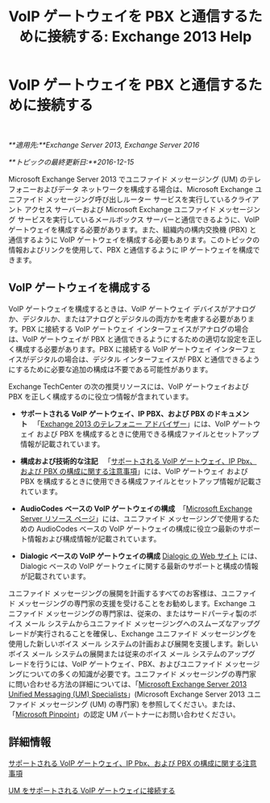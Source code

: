﻿---
title: 'VoIP ゲートウェイを PBX と通信するために接続する: Exchange 2013 Help'
TOCTitle: VoIP ゲートウェイを PBX と通信するために接続する
ms:assetid: 76bcdc54-3ec2-408a-bdbe-37826580dd62
ms:mtpsurl: https://technet.microsoft.com/ja-jp/library/Aa998872(v=EXCHG.150)
ms:contentKeyID: 50555815
ms.date: 04/24/2018
mtps_version: v=EXCHG.150
ms.translationtype: HT
---

# VoIP ゲートウェイを PBX と通信するために接続する

 

_**適用先:**Exchange Server 2013, Exchange Server 2016_

_**トピックの最終更新日:**2016-12-15_

Microsoft Exchange Server 2013 でユニファイド メッセージング (UM) のテレフォニーおよびデータ ネットワークを構成する場合は、Microsoft Exchange ユニファイド メッセージング呼び出しルーター サービスを実行しているクライアント アクセス サーバーおよび Microsoft Exchange ユニファイド メッセージング サービスを実行しているメールボックス サーバーと通信できるように、VoIP ゲートウェイを構成する必要があります。また、組織内の構内交換機 (PBX) と通信するように VoIP ゲートウェイを構成する必要もあります。このトピックの情報およびリンクを使用して、PBX と通信するように IP ゲートウェイを構成できます。

## VoIP ゲートウェイを構成する

VoIP ゲートウェイを構成するときは、VoIP ゲートウェイ デバイスがアナログか、デジタルか、またはアナログとデジタルの両方かを考慮する必要があります。PBX に接続する VoIP ゲートウェイ インターフェイスがアナログの場合は、VoIP ゲートウェイが PBX と通信できるようにするための適切な設定を正しく構成する必要があります。PBX に接続する VoIP ゲートウェイ インターフェイスがデジタルの場合は、デジタル インターフェイスが PBX と通信できるようにするために必要な追加の構成は不要である可能性があります。

Exchange TechCenter の次の推奨リソースには、VoIP ゲートウェイおよび PBX を正しく構成するのに役立つ情報が含まれています。

  - **サポートされる VoIP ゲートウェイ、IP PBX、および PBX のドキュメント**   「[Exchange 2013 のテレフォニー アドバイザー](telephony-advisor-for-exchange-2013-exchange-2013-help.md)」には、VoIP ゲートウェイ および PBX を構成するときに使用できる構成ファイルとセットアップ情報が記載されています。

  - **構成および技術的な注記**   「[サポートされる VoIP ゲートウェイ、IP Pbx、および PBX の構成に関する注意事項](configuration-notes-for-supported-voip-gateways-ip-pbxs-and-pbxs-exchange-2013-help.md)」には、VoIP ゲートウェイ および PBX を構成するときに使用できる構成ファイルとセットアップ情報が記載されています。

  - **AudioCodes ベースの VoIP ゲートウェイの構成**  「[Microsoft Exchange Server リソース ページ](https://www.audiocodes.com/solutions/microsoft/exchange-server)」には、ユニファイド メッセージングで使用するための AudioCodes ベースの VoIP ゲートウェイの構成に役立つ最新のサポート情報および構成情報が記載されています。

  - **Dialogic ベースの VoIP ゲートウェイの構成** [Dialogic の Web サイト](https://www.dialogic.com/) には、Dialogic ベースの VoIP ゲートウェイに関する最新のサポートと構成の情報が記載されています。

ユニファイド メッセージングの展開を計画するすべてのお客様は、ユニファイド メッセージングの専門家の支援を受けることをお勧めします。Exchange ユニファイド メッセージングの専門家は、従来の、またはサードパーティ製のボイス メール システムからユニファイド メッセージングへのスムーズなアップグレードが実行されることを確保し、Exchange ユニファイド メッセージングを使用した新しいボイス メール システムの計画および展開を支援します。新しいボイス メール システムの展開または従来のボイス メール システムのアップグレードを行うには、VoIP ゲートウェイ、PBX、およびユニファイド メッセージングについての多くの知識が必要です。ユニファイド メッセージングの専門家に問い合わせる方法の詳細については、「[Microsoft Exchange Server 2013 Unified Messaging (UM) Specialists](https://go.microsoft.com/fwlink/p/?linkid=262708)」(Microsoft Exchange Server 2013 ユニファイド メッセージング (UM) の専門家) を参照してください。または、「[Microsoft Pinpoint](https://go.microsoft.com/fwlink/p/?linkid=261951)」の認定 UM パートナーにお問い合わせください。

## 詳細情報

[サポートされる VoIP ゲートウェイ、IP Pbx、および PBX の構成に関する注意事項](configuration-notes-for-supported-voip-gateways-ip-pbxs-and-pbxs-exchange-2013-help.md)

[UM をサポートされる VoIP ゲートウェイに接続する](connect-um-to-a-supported-voip-gateway-exchange-2013-help.md)

